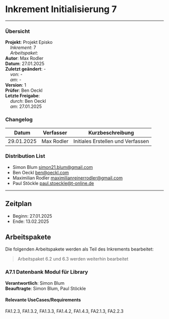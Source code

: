# Inkrement Initialisierung 7

---

### Übersicht

**Projekt**: Projekt Episko \
&nbsp;&nbsp;&nbsp;&nbsp;_Inkrement_: 7\
&nbsp;&nbsp;&nbsp;&nbsp;_Arbeitspaket_: \
**Autor**: Max Rodler\
**Datum**: 27.01.2025\
**Zuletzt geändert**: -\
&nbsp;&nbsp;&nbsp;&nbsp;_von_: -\
&nbsp;&nbsp;&nbsp;&nbsp;_am_: -\
**Version**: 1 \
**Prüfer**: Ben Oeckl\
**Letzte Freigabe**: \
&nbsp;&nbsp;&nbsp;&nbsp;_durch_: Ben Oeckl\
&nbsp;&nbsp;&nbsp;&nbsp;_am_: 27.01.2025

### Changelog

| Datum      | Verfasser  | Kurzbeschreibung                  |
|------------|------------|-----------------------------------|
| 29.01.2025 | Max Rodler | Initiales Erstellen und Verfassen |

### Distribution List

- Simon Blum <simon21.blum@gmail.com>
- Ben Oeckl <ben@oeckl.com>
- Maximilian Rodler <maximilianreinerrodler@gmail.com>
- Paul Stöckle <paul.stoeckle@t-online.de>

---

## Zeitplan
- Beginn: 27.01.2025
- Ende: 13.02.2025

## Arbeitspakete
Die folgenden Arbeitspakete werden als Teil des Inkrements bearbeitet:

> Arbeitspaket 6.2 und 6.3 werden weiterhin bearbeitet

### A7.1 Datenbank Modul für Library

**Verantwortlich**: Simon Blum \
**Beauftragte**: Simon Blum, Paul Stöckle

#### Relevante UseCases/Requirements
FA1.2.3, FA1.3.2, FA1.3.3, FA1.4.2, FA1.4.3, FA2.1.3, FA2.2.3


